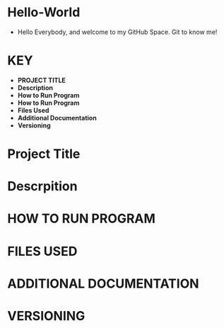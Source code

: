 # Hello-World
* Hello Everybody, and welcome to my GitHub Space. Git to know me!
# KEY
* **PROJECT TITLE**
* **Description**
* **How to Run Program**
* **How to Run Program**
* **Files Used**
* **Additional Documentation**
* **Versioning**

# Project Title
# Descrpition
# HOW TO RUN PROGRAM
# FILES USED
# ADDITIONAL DOCUMENTATION
# VERSIONING
